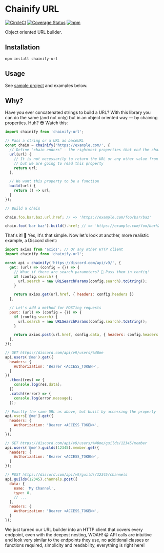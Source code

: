 # Chainify URL

[![CircleCI](https://circleci.com/gh/digaev/chainify-url/tree/master.svg?style=svg)](https://circleci.com/gh/digaev/chainify-url/tree/master)
[![Coverage Status](https://coveralls.io/repos/github/digaev/chainify-url/badge.svg?branch=master)](https://coveralls.io/github/digaev/chainify-url?branch=master)
[![npm](https://img.shields.io/npm/v/chainify-url)](https://www.npmjs.com/package/chainify-url)

Object oriented URL builder.

## Installation

```
npm install chainify-url
```

## Usage

See [sample project](example/src/index.js) and examples below.

## Why?

Have you ever concatenated strings to build a URL? With this library you can do the same (and not only) but in an object oriented way — by chaining properties. Huh? 😳 Watch this:

```js
import chainify from 'chainify-url';

// Pass a string or a URL as baseURL
const chain = chainify('https://example.com/', {
  // Define "chain enders" - the rightmost properties that end the chain
  url(url) {
    // It is not necessarily to return the URL or any other value from enders,
    // but we are going to read this property
    return url;
  },

  // We want this property to be a function
  build(url) {
    return () => url;
  }
});

// Build a chain

chain.foo.bar.baz.url.href; // => 'https://example.com/foo/bar/baz'

chain.foo('bar baz').build().href; // => 'https://example.com/foo/bar%20baz'
```

That's it! 🙂 Yes, it's that simple. Now let's look at another, more realistic example, a Discord client:

```js
import axios from 'axios'; // Or any other HTTP client
import chainify from 'chainify-url';

const api = chainify('https://discord.com/api/v9/', {
  get: (url) => (config = {}) => {
    // What if there are search parameters? 🤔 Pass them in config!
    if (config.search) {
      url.search = new URLSearchParams(config.search).toString();
    }

    return axios.get(url.href, { headers: config.headers })
  },

  // Let's add a method for POSTing requests
  post: (url) => (config = {}) => {
    if (config.search) {
      url.search = new URLSearchParams(config.search).toString();
    }

    return axios.post(url.href, config.data, { headers: config.headers })
  },
});

// GET https://discord.com/api/v9/users/%40me
api.users('@me').get({
  headers: {
    Authorization: 'Bearer <ACCESS_TOKEN>',
  }
})
  .then((res) => {
    console.log(res.data);
  })
  .catch((error) => {
    console.log(error.message);
  });

// Exactly the same URL as above, but built by accessing the property
api.users['@me'].get({
  headers: {
    Authorization: 'Bearer <ACCESS_TOKEN>',
  }
});

// GET https://discord.com/api/v9/users/%40me/guilds/12345/member
api.users('@me').guilds(12345).member.get({
  headers: {
    Authorization: 'Bearer <ACCESS_TOKEN>',
  }
});

// POST https://discord.com/api/v9/guilds/12345/channels
api.guilds(12345).channels.post({
  data: {
    name: 'My Channel',
    type: 0,
    // ...
  },
  headers: {
    Authorization: 'Bearer <ACCESS_TOKEN>',
  }
});
```
We just turned our URL builder into an HTTP client that covers every endpoint, even with the deepest nesting, WOAH! 😀 API calls are intuitive and look very similar to the endpoints they use, no additional classes or functions required, simplicity and readability, everything is right here!
